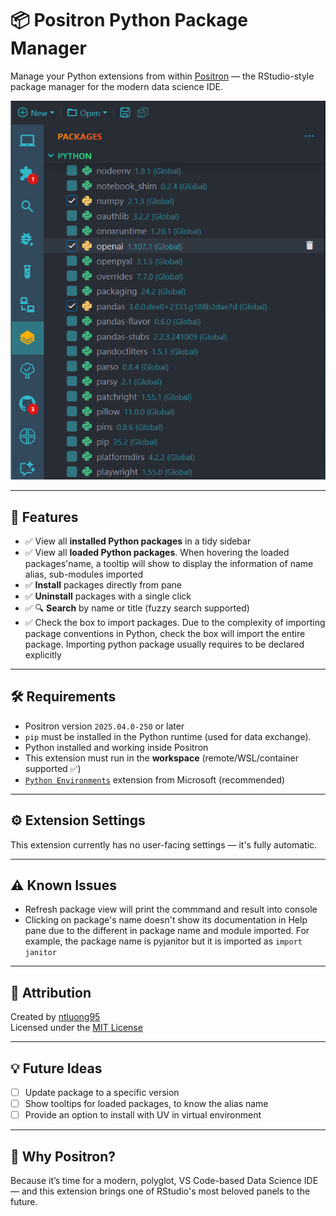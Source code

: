 # 📦 Positron Python Package Manager

Manage your Python extensions from within [Positron](https://positron.posit.co/) — the RStudio-style package manager for the modern data science IDE.

![](https://raw.githubusercontent.com/ntluong95/positron-python-package-manager/refs/heads/main/resources/screenshot.png)

---

## 🚀 Features

- ✅ View all **installed Python packages** in a tidy sidebar
- ✅ View all **loaded Python packages**. When hovering the loaded packages'name, a tooltip will show to display the information of name alias, sub-modules imported
- ✅ **Install** packages directly from pane
- ✅ **Uninstall** packages with a single click
- ✅ 🔍 **Search** by name or title (fuzzy search supported)
- ✅ Check the box to import packages. Due to the complexity of importing package conventions in Python, check the box will import the entire package. Importing python package usually requires to be declared explicitly

---

## 🛠 Requirements

- Positron version `2025.04.0-250` or later
- `pip` must be installed in the Python runtime (used for data exchange).
- Python installed and working inside Positron
- This extension must run in the **workspace** (remote/WSL/container supported ✅)
- [`Python Environments`](https://marketplace.visualstudio.com/items?itemName=ms-python.vscode-python-envs) extension from Microsoft (recommended)

---

## ⚙️ Extension Settings

This extension currently has no user-facing settings — it's fully automatic.

---


## ⚠️ Known Issues

- Refresh package view will print the commmand and result into console
- Clicking on package's name doesn't show its documentation in Help pane due to the different in package name and module imported. For example, the package name is pyjanitor but it is imported as `import janitor`

---

## 🙏 Attribution

Created by [ntluong95](https://github.com/ntluong95)  
Licensed under the [MIT License](./LICENSE)

---

## 💡 Future Ideas

- [ ] Update package to a specific version
- [ ] Show tooltips for loaded packages, to know the alias name
- [ ] Provide an option to install with UV in virtual environment
---

## 🧠 Why Positron?

Because it’s time for a modern, polyglot, VS Code-based Data Science IDE — and this extension brings one of RStudio's most beloved panels to the future.
